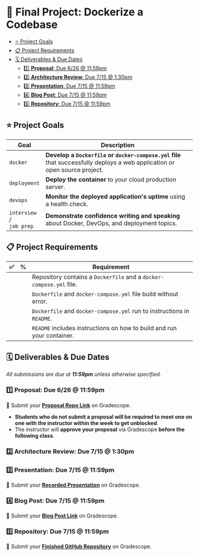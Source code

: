 # 🐳 Final Project: Dockerize a Codebase

- [⭐️ Project Goals](#️-project-goals)
- [📋 Project Requirements](#-project-requirements)
- [🗓 Deliverables & Due Dates](#-deliverables--due-dates)
  - [1️⃣ **Proposal**: Due 6/26 @ 11:59pm](#1️⃣-proposal-due-626--1159pm)
  - [2️⃣ **Architecture Review**: Due 7/15 @ 1:30pm](#2️⃣-architecture-review-due-715--130pm)
  - [3️⃣ **Presentation**: Due 7/15 @ 11:59pm](#3️⃣-presentation-due-715--1159pm)
  - [4️⃣ **Blog Post**: Due 7/15 @ 11:59pm](#4️⃣-blog-post-due-715--1159pm)
  - [5️⃣ **Repository**: Due 7/15 @ 11:59pm](#5️⃣-repository-due-715--1159pm)

## ⭐️ Project Goals

| Goal | Description |
| --- | --- |
| `docker` | **Develop a `Dockerfile` or `docker-compose.yml` file** that successfully deploys a web application or open source project. |
| `deployment` | **Deploy the container** to your cloud production server. |
| `devops` | **Monitor the deployed application's uptime** using a health check. |
| `interview` /<br>`job prep` | **Demonstrate confidence writing and speaking** about Docker, DevOps, and deployment topics. |

## 📋 Project Requirements

<!-- TODO -->

| ✅ | % | Requirement                                                             |
|:-:|:-:|-------------------------------------------------------------------------|
|   |   | Repository contains a `Dockerfile` and a `docker-compose.yml` file.       |
|   |   | `Dockerfile` and `docker-compose.yml` file build without error.         |
|   |   | `Dockerfile` and `docker-compose.yml`  run to instructions in `README`. |
|   |   | `README` includes instructions on how to build and run your container.  |

## 🗓 Deliverables & Due Dates

_All submissions are due at **11:59pm** unless otherwise specified._

### 1️⃣ **Proposal**: Due 6/26 @ 11:59pm

🔗 Submit your **[Proposal Repo Link](https://www.gradescope.com/courses/105262/assignments/467884)** on Gradescope.

- **Students who do not submit a proposal will be required to meet one on one with the instructor within the week to get unblocked**.
- The instructor will **approve your proposal** via Gradescope **before the following class**.

### 2️⃣ **Architecture Review**: Due 7/15 @ 1:30pm

<!-- TODO -->

### 3️⃣ **Presentation**: Due 7/15 @ 11:59pm

🔗 Submit your **[Recorded Presentation](https://www.gradescope.com/courses/105262/assignments/462693)** on Gradescope.

### 4️⃣ **Blog Post**: Due 7/15 @ 11:59pm

🔗 Submit your **[Blog Post Link](https://www.gradescope.com/courses/105262/assignments/467890)** on Gradescope.

### 5️⃣ **Repository**: Due 7/15 @ 11:59pm

🔗 Submit your **[Finished GitHub Repository](https://www.gradescope.com/courses/105262/assignments/428249)** on Gradescope.
